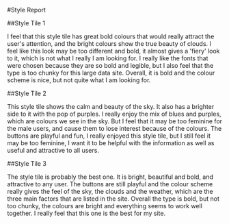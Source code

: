 #Style Report

##Style Tile 1

I feel that this style tile has great bold colours that would really attract the user's attention, and the bright colours show the true beauty of clouds. I feel like this look may be too different and bold, it almost gives a 'fiery' look to it, which is not what I really I am looking for. I really like the fonts that were chosen because they are so bold and legible, but I also feel that the type is too chunky for this large data site. Overall, it is bold and the colour scheme is nice, but not quite what I am looking for.

##Style Tile 2

This style tile shows the calm and beauty of the sky. It also has a brighter side to it with the pop of purples. I really enjoy the mix of blues and purples, which are colours we see in the sky. But I feel that it may be too feminine for the male users, and cause them to lose interest because of the colours. The buttons are playful and fun, I really enjoyed this style tile, but I still feel it may be too feminine, I want it to be helpful with the information as well as useful and attractive to all users.

##Style Tile 3

The style tile is probably the best one. It is bright, beautiful and bold, and attractive to any user. The buttons are still playful and the colour scheme really gives the feel of the sky, the clouds and the weather, which are the three main factors that are listed in the site. Overall the type is bold, but not too chunky, the colours are bright and everything seems to work well together. I really feel that this one is the best for my site.  